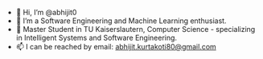 - 👋 Hi, I’m @abhijit0
- 👀 I’m a Software Engineering and Machine Learning enthusiast.
- 🌱 Master Student in TU Kaiserslautern, Computer Science - specializing in Intelligent Systems and Software Engineering.
- 📫 I can be reached by email: abhijit.kurtakoti80@gmail.com

<!---
abhijit0/abhijit0 is a ✨ special ✨ repository because its `README.md` (this file) appears on your GitHub profile.
You can click the Preview link to take a look at your changes.
--->
